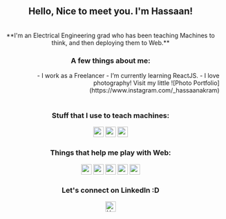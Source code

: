 <div align="center">
  <h2>Hello, Nice to meet you. I'm Hassaan!</h2>
  <br/>

  <span>
  **I'm an Electrical Engineering grad who has been teaching Machines to think, and then deploying them to Web.**
  </span> 
  <br/>
  
  <h3>A few things about me:</h3>
  
  <div align="right">
    - I work as a Freelancer
    - I’m currently learning ReactJS.
    - I love photography! Visit my little ![Photo Portfolio](https://www.instagram.com/_hassaanakram)
  </div>
  <br/>
  <h3>Stuff that I use to teach machines:</h3>

  <img height="24" src="https://api.iconify.design/vscode-icons/file-type-python.svg?color=%23ff6f00&width=24">
  <img height="24" src="https://api.iconify.design/simple-icons/tensorflow.svg?color=%23ff6f00">
  <img height="24" src="https://api.iconify.design/logos/opencv.svg?color=%23ff6f00&width=24">
  
  <br/>
  <h3>Things that help me play with Web:</h3>

  <img height="24" src="https://api.iconify.design/logos/react.svg?color=%23ff6f00&width=24">
  <img height="24" src="https://api.iconify.design/logos/html-5.svg?color=%23ff6f00&width=24">
  <img height="24" src="https://api.iconify.design/vscode-icons/file-type-node.svg?width=24">
  <img height="24" src="https://api.iconify.design/vscode-icons/file-type-django.svg?width=24">
  <img height="24" src="https://api.iconify.design/logos/docker-icon.svg?width=24&height=24">

  <br/>
  <h3>Let's connect on LinkedIn :D</h3>
  <a href="https://www.linkedin.com/in/hassaanakramha/">
  <img align="center" alt="Hassaan" width="24px" src="https://api.iconify.design/logos/linkedin-icon.svg?width=24&height=24" />
  </a>
  

  </div>
